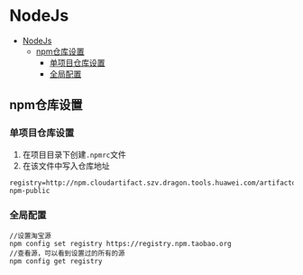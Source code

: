 # NodeJs

- [NodeJs](#nodejs)
  - [npm仓库设置](#npm仓库设置)
    - [单项目仓库设置](#单项目仓库设置)
    - [全局配置](#全局配置)

## npm仓库设置

### 单项目仓库设置

1. 在项目目录下创建`.npmrc`文件
2. 在该文件中写入仓库地址
```
registry=http://npm.cloudartifact.szv.dragon.tools.huawei.com/artifactory/api/npm/sz-npm-public 
```

### 全局配置

```
//设置淘宝源
npm config set registry https://registry.npm.taobao.org
//查看源，可以看到设置过的所有的源
npm config get registry
```